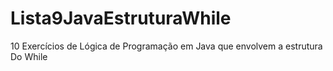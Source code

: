 # Lista9JavaEstruturaWhile
10 Exercícios de Lógica de Programação em Java que envolvem a estrutura Do While
